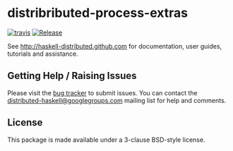 # distribributed-process-extras
[![travis](https://secure.travis-ci.org/haskell-distributed/distributed-process-extras.png)](http://travis-ci.org/haskell-distributed/distributed-process-extras)
[![Release](https://img.shields.io/hackage/v/distributed-process-extras.svg)](https://hackage.haskell.org/package/distributed-process-extras)

See http://haskell-distributed.github.com for documentation, user guides,
tutorials and assistance.

## Getting Help / Raising Issues

Please visit the [bug tracker](https://github.com/haskell-distributed/distributed-process-extras/issues) to submit issues. You can contact the distributed-haskell@googlegroups.com mailing list for help and comments.

## License

This package is made available under a 3-clause BSD-style license.
